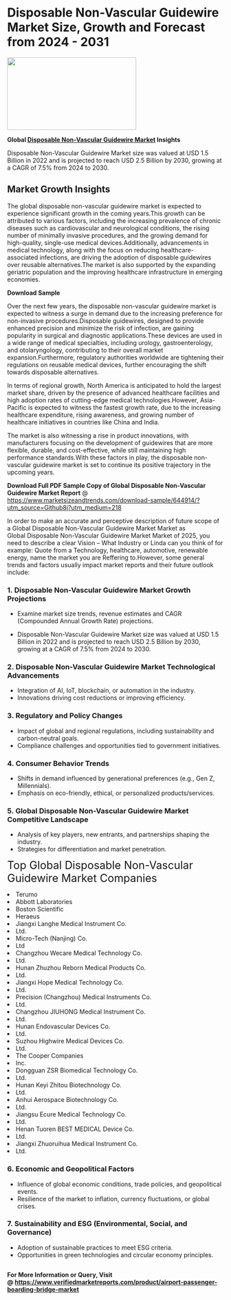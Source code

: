 <H1>Disposable Non-Vascular Guidewire Market Size, Growth and Forecast from 2024 - 2031</H1><img class="aligncenter size-medium wp-image-584254" src="https://thirdeyenews.in/wp-content/uploads/2024/09/Global-Market-Research-300x168.jpeg" alt="" width="300" height="168" /><p><strong>Global&nbsp;<a href="https://www.marketsizeandtrends.com/download-sample/644914/?utm_source=Github8j?utm_medium=218">Disposable Non-Vascular Guidewire Market</a> Insights</strong></p><p>Disposable Non-Vascular Guidewire Market size was valued at USD 1.5 Billion in 2022 and is projected to reach USD 2.5 Billion by 2030, growing at a CAGR of 7.5% from 2024 to 2030.</p><p><h2>Market Growth Insights</h2> <p>The global disposable non-vascular guidewire market is expected to experience significant growth in the coming years.This growth can be attributed to various factors, including the increasing prevalence of chronic diseases such as cardiovascular and neurological conditions, the rising number of minimally invasive procedures, and the growing demand for high-quality, single-use medical devices.Additionally, advancements in medical technology, along with the focus on reducing healthcare-associated infections, are driving the adoption of disposable guidewires over reusable alternatives.The market is also supported by the expanding geriatric population and the improving healthcare infrastructure in emerging economies.</p> <p><strong>Download Sample</strong></p> <p>Over the next few years, the disposable non-vascular guidewire market is expected to witness a surge in demand due to the increasing preference for non-invasive procedures.Disposable guidewires, designed to provide enhanced precision and minimize the risk of infection, are gaining popularity in surgical and diagnostic applications.These devices are used in a wide range of medical specialties, including urology, gastroenterology, and otolaryngology, contributing to their overall market expansion.Furthermore, regulatory authorities worldwide are tightening their regulations on reusable medical devices, further encouraging the shift towards disposable alternatives.</p> <p>In terms of regional growth, North America is anticipated to hold the largest market share, driven by the presence of advanced healthcare facilities and high adoption rates of cutting-edge medical technologies.However, Asia-Pacific is expected to witness the fastest growth rate, due to the increasing healthcare expenditure, rising awareness, and growing number of healthcare initiatives in countries like China and India.</p> <p>The market is also witnessing a rise in product innovations, with manufacturers focusing on the development of guidewires that are more flexible, durable, and cost-effective, while still maintaining high performance standards.With these factors in play, the disposable non-vascular guidewire market is set to continue its positive trajectory in the upcoming years.</p> <p><span class=""><strong>Download Full PDF Sample Copy of Global Disposable Non-Vascular Guidewire Market Report</strong> @ <a href="https://www.marketsizeandtrends.com/download-sample/644914/?utm_source=Github8j?utm_medium=218" target="_blank">https://www.marketsizeandtrends.com/download-sample/644914/?utm_source=Github8j?utm_medium=218</a></span></p><p>In order to make an accurate and perceptive description of future scope of a Global&nbsp;Disposable Non-Vascular Guidewire Market Market as Global&nbsp;Disposable Non-Vascular Guidewire Market Market of 2025, you need to describe a clear Vision &ndash; What Industry or Linda can you think of for example: Quote from a Technology, healthcare, automotive, renewable energy, name the market you are Reffering to.However, some general trends and factors usually impact market reports and their future outlook include:</p><h3>1.&nbsp;<strong>Disposable Non-Vascular Guidewire Market Growth Projections</strong></h3><ul><li>Examine market size trends, revenue estimates and CAGR (Compounded Annual Growth Rate) projections.</li><li><p>Disposable Non-Vascular Guidewire Market size was valued at USD 1.5 Billion in 2022 and is projected to reach USD 2.5 Billion by 2030, growing at a CAGR of 7.5% from 2024 to 2030.</p></li></ul><h3>2.&nbsp;<strong>Disposable Non-Vascular Guidewire Market Technological Advancements</strong></h3><ul><li>Integration of AI, IoT, blockchain, or automation in the industry.</li><li>Innovations driving cost reductions or improving efficiency.</li></ul><h3>3.&nbsp;<strong>Regulatory and Policy Changes</strong></h3><ul><li>Impact of global and regional regulations, including sustainability and carbon-neutral goals.</li><li>Compliance challenges and opportunities tied to government initiatives.</li></ul><h3>4.&nbsp;<strong>Consumer Behavior Trends</strong></h3><ul><li>Shifts in demand influenced by generational preferences (e.g., Gen Z, Millennials).</li><li>Emphasis on eco-friendly, ethical, or personalized products/services.</li></ul><h3>5.&nbsp;<strong>Global Disposable Non-Vascular Guidewire Market Competitive Landscape</strong></h3><ul><li>Analysis of key players, new entrants, and partnerships shaping the industry.</li><li>Strategies for differentiation and market penetration.</li></ul><p data-pm-slice="1 1 []"><span style="color: inherit; font-family: inherit; font-size: 25px;">Top Global Disposable Non-Vascular Guidewire Market Companies</span></p><div class="" data-test-id=""><p><li>Terumo</li><li> Abbott Laboratories</li><li> Boston Scientific</li><li> Heraeus</li><li> Jiangxi Langhe Medical Instrument Co.</li><li> Ltd.</li><li> Micro-Tech (Nanjing) Co.</li><li>Ltd</li><li> Changzhou Wecare Medical Technology Co.</li><li> Ltd.</li><li> Hunan Zhuzhou Reborn Medical Products Co.</li><li> Ltd.</li><li> Jiangxi Hope Medical Technology Co.</li><li> Ltd.</li><li> Precision (Changzhou) Medical Instruments Co.</li><li> Ltd.</li><li> Changzhou JIUHONG Medical Instrument Co.</li><li> Ltd.</li><li> Hunan Endovascular Devices Co.</li><li> Ltd.</li><li> Suzhou Highwire Medical Devices Co.</li><li> Ltd.</li><li> The Cooper Companies</li><li> Inc.</li><li> Dongguan ZSR Biomedical Technology Co.</li><li> Ltd.</li><li> Hunan Keyi Zhitou Biotechnology Co.</li><li> Ltd.</li><li> Anhui Aerospace Biotechnology Co.</li><li>Ltd.</li><li> Jiangsu Ecure Medical Technology Co.</li><li> Ltd.</li><li> Henan Tuoren BEST MEDICAL Device Co.</li><li> Ltd.</li><li> Jiangxi Zhuoruihua Medical Instrument Co.</li><li> Ltd.</li></p></div><h3>6.&nbsp;<strong>Economic and Geopolitical Factors</strong></h3><ul><li>Influence of global economic conditions, trade policies, and geopolitical events.</li><li>Resilience of the market to inflation, currency fluctuations, or global crises.</li></ul><h3>7.&nbsp;<strong>Sustainability and ESG (Environmental, Social, and Governance)</strong></h3><ul><li>Adoption of sustainable practices to meet ESG criteria.</li><li>Opportunities in green technologies and circular economy principles.</li></ul><h2><strong style="font-size: 14px;">For More Information or Query, Visit @&nbsp;</strong><a style="background-color: #ffffff; font-size: 14px;" href="https://www.marketsizeandtrends.com/report/disposable-non-vascular-guidewire-market/" target="_blank">https://www.verifiedmarketreports.com/product/airport-passenger-boarding-bridge-market</a></h2>